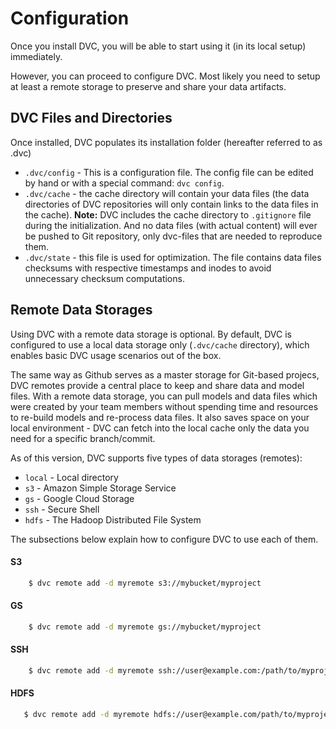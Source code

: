 # Configuration

Once you install DVC, you will be able to start using it (in its local setup)
immediately.

However, you can proceed to configure DVC. Most likely you need to setup at
least a remote storage to preserve and share your data artifacts.


## DVC Files and Directories

Once installed, DVC populates its installation folder (hereafter referred to
as .dvc)

* `.dvc/config` - This is a configuration file.
  The config file can be edited by hand or with a special command: `dvc config`.
* `.dvc/cache` - the cache directory will contain your data files (the data
  directories of DVC repositories will only contain links to the data files
  in the cache).
  **Note:** DVC includes the cache directory to `.gitignore` file during the
  initialization. And no data files (with actual content) will ever be pushed to
  Git repository, only dvc-files that are needed to reproduce them.
* `.dvc/state` - this file is used for optimization. The file contains data
  files checksums with respective timestamps and inodes to avoid unnecessary
  checksum computations.


## Remote Data Storages

Using DVC with a remote data storage is optional. By default, DVC is
configured to use a local data storage only (`.dvc/cache` directory), which
enables basic DVC usage scenarios out of the box.

The same way as Github serves as a master storage for Git-based projecs, DVC
remotes provide a central place to keep and share data and model files. With a
remote data storage, you can pull models and data files which were created by
your team members without spending time and resources to re-build models and
re-process data files. It also saves space on your local environment - DVC can
fetch into the local cache only the data you need for a specific branch/commit.

As of this version, DVC supports five types of data storages (remotes):

* `local` - Local directory
* `s3` - Amazon Simple Storage Service
* `gs` - Google Cloud Storage
* `ssh` - Secure Shell
* `hdfs` - The Hadoop Distributed File System

The subsections below explain how to configure DVC to use each of them.


#### S3

```sh
    $ dvc remote add -d myremote s3://mybucket/myproject
```

#### GS

```sh
    $ dvc remote add -d myremote gs://mybucket/myproject
```

#### SSH

```sh
    $ dvc remote add -d myremote ssh://user@example.com:/path/to/myproject
```

#### HDFS

```sh
   $ dvc remote add -d myremote hdfs://user@example.com/path/to/myproject
```
